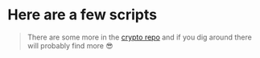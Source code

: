 # Here are a few scripts
>There are some more in the [crypto repo](https://github.com/ericjrich/crypto) and if you dig around there will probably find more 😎️
